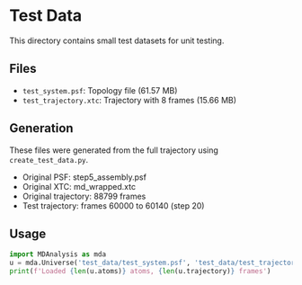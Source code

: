 # Test Data

This directory contains small test datasets for unit testing.

## Files

- `test_system.psf`: Topology file (61.57 MB)
- `test_trajectory.xtc`: Trajectory with 8 frames (15.66 MB)

## Generation

These files were generated from the full trajectory using `create_test_data.py`.
- Original PSF: step5_assembly.psf
- Original XTC: md_wrapped.xtc
- Original trajectory: 88799 frames
- Test trajectory: frames 60000 to 60140 (step 20)

## Usage

```python
import MDAnalysis as mda
u = mda.Universe('test_data/test_system.psf', 'test_data/test_trajectory.xtc')
print(f'Loaded {len(u.atoms)} atoms, {len(u.trajectory)} frames')
```
